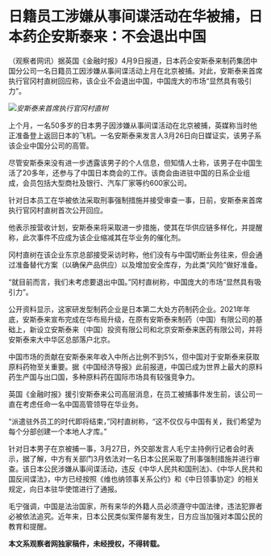 # 日籍员工涉嫌从事间谍活动在华被捕，日本药企安斯泰来：不会退出中国

（观察者网讯）据英国《金融时报》4月9日报道，日本药企安斯泰来制药集团中国分公司一名日籍员工因涉嫌从事间谍活动上月在北京被捕。对此，安斯泰来首席执行官冈村直树回应称，该企业不会退出中国，中国庞大的市场“显然具有吸引力”。

![](https://inews.gtimg.com/newsapp_bt/0/15774183492/1000)_安斯泰来首席执行官冈村直树_

上个月，一名50多岁的日本男子因涉嫌从事间谍活动在北京被捕，英媒称当时他正准备登上返回日本的飞机。一名安斯泰来发言人3月26日向日媒证实，该男子系该企业中国分公司的高管。

尽管安斯泰来没有进一步透露该男子的个人信息，但知情人士称，该男子在中国生活了20多年，还参与了中国日本商会的工作。该商会由进驻中国的日系企业组成，会员包括大型商社及银行、汽车厂家等约600家公司。

针对日本员工在华被依法采取刑事强制措施并接受审查一事，日前，安斯泰来首席执行官冈村直树首次公开回应。

他表示按营收计划，安斯泰来将采取进一步措施，使其在华供应链多样化，并提醒称，此次事件不应成为该企业缩减其在华业务的催化剂。

冈村直树在该企业东京总部接受采访时称，他们没有与中国切断业务往来，但会通过准备替代方案（以确保产品供应）以及增加安全库存，为此类“风险”做好准备。

“就目前而言，我们未考虑要退出中国。”冈村直树称，中国庞大的市场“显然具有吸引力”。

公开资料显示，这家研发型制药企业是日本第二大处方药制药企业。2021年年底，安斯泰来宣布完成在华布局升级，在原有安斯泰来制药（中国）有限公司的基础上，新设立安斯泰来（中国）投资有限公司和北京安斯泰来医药有限公司，并将安斯泰来大中华区总部落户北京。

中国市场的贡献在安斯泰来年收入中所占比例不到5%，但中国对于安斯泰来获取原料药物至关重要。据《中国经济导报》此前报道，中国已成为世界上最大的原料药生产国与出口国，多种原料药在国际市场具有较强竞争力。

英国《金融时报》援引安斯泰来公司高层消息，在员工被捕事件发生前，该公司一直在考虑任命一名中国高管领导在华业务。

“派遣驻外员工的时代即将结束，”冈村直树称，“这不仅仅与中国有关，我们希望为每个分部创建一个本地人才库。”

针对日本男子在京被捕一事，3月27日，外交部发言人毛宁主持例行记者会时表示，据了解，中方有关部门3月依法对一名日本公民采取了刑事强制措施并进行审查。该日本公民涉嫌从事间谍活动，违反《中华人民共和国刑法》、《中华人民共和国反间谍法》，中方已经按照《维也纳领事关系公约》和《中日领事协定》的相关规定，向日本驻华使馆进行了通报。

毛宁强调，中国是法治国家，所有来华的外籍人员必须遵守中国法律，违法犯罪者必被依法追究。近年来，日本公民类似案件屡有发生，日方应当加强对本国公民的教育和提醒。

**本文系观察者网独家稿件，未经授权，不得转载。**

